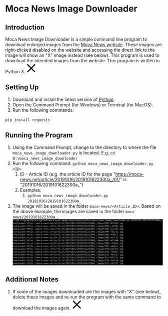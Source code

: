# Moca News Image Downloader

## Introduction
Moca News Image Downloader is a simple command line program to download enlarged images from the [Moca News website](https://moca-news.net/). These images are right-clicked disabled on the website and accessing the direct link to the image will show an "X" image instead (see below). This program is used to download the intended images from the website. This program is written in Python 3.
![ban.jpg](/images/ban.jpg)

## Setting Up
1. Download and install the latest version of [Python](https://www.python.org/downloads/).
2. Open the Command Prompt (for Windows) or Terminal (for MacOS).
3. Run the following commands:
```
pip install requests
```

## Running the Program
1. Using the Command Prompt, change to the directory to where the file `moca_news_image_downloader.py` is located. E.g. `cd D:\moca_news_image_downloader`
2. Run the following command: `python moca_news_image_downloader.py <ID>`
   1. ID - Article ID (e.g. the article ID for the page "https://moca-news.net/article/20191016/2019101622300a_/01/" is "20191016/2019101622300a_")
   2. Examples:
      1. `python moca_news_image_downloader.py 20191016/2019101622300a_`
3. The image will be saved in the folder `moca-news/<Article ID>`. Based on the above example, the images are saved in the folder `moca-news/2019101622300a_`.
![image001.png](/images/img001.png)

## Additional Notes
1. If some of the images downloaded are the images with "X" (see below), delete these images and re-run the program with the same command to download the images again.
![ban.jpg](/images/ban.jpg)
